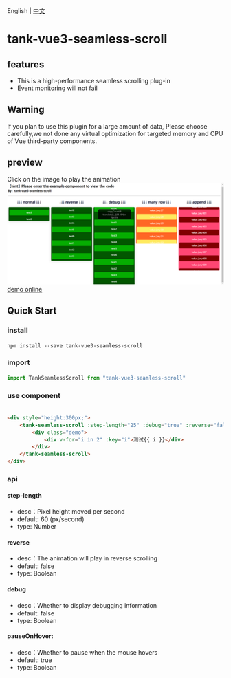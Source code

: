 English | [中文](./README_zh.md)

# tank-vue3-seamless-scroll

## features

* This is a high-performance seamless scrolling plug-in
* Event monitoring will not fail

## Warning
If you plan to use this plugin for a large amount of data, Please choose carefully,we  not done any virtual optimization for targeted memory and CPU of Vue third-party components.

## preview
Click on the image to play the animation
[![demo](./demo.jpg)](https://user-images.githubusercontent.com/466966/233253193-66d316da-3803-41dc-b115-3d74ec2b8d8d.mp4)
[demo online](https://fanqie.github.io/tank-vue3-seamless-scroll/dist/index.html)
## Quick Start

### install

```shell
npm install --save tank-vue3-seamless-scroll
```

### import

```js
import TankSeamlessScroll from "tank-vue3-seamless-scroll"
```

### use component

```html

<div style="height:300px;">
    <tank-seamless-scroll :step-length="25" :debug="true" :reverse="false">
        <div class="demo">
            <div v-for="i in 2" :key="i">测试{{ i }}</div>
        </div>
    </tank-seamless-scroll>
</div>
```

### api

#### step-length

* desc：Pixel height moved per second
* default: 60 (px/second)
* type: Number

#### reverse

* desc：The animation will play in reverse scrolling
* default: false
* type: Boolean

#### debug

* desc：Whether to display debugging information
* default: false
* type: Boolean


#### pauseOnHover: 
* desc：Whether to pause when the mouse hovers
* default: true
* type: Boolean
